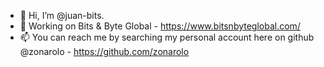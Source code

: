 - 👋 Hi, I’m @juan-bits.
- 📆 Working on Bits & Byte Global - https://www.bitsnbyteglobal.com/
- 📫 You can reach me by searching my personal account here on github @zonarolo - https://github.com/zonarolo

<!---
juan-bits/juan-bits is a ✨ special ✨ repository because its `README.md` (this file) appears on your GitHub profile.
You can click the Preview link to take a look at your changes.
--->
